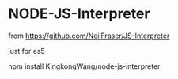 NODE-JS-Interpreter
==============

from 
https://github.com/NeilFraser/JS-Interpreter

just for es5

npm install KingkongWang/node-js-interpreter
